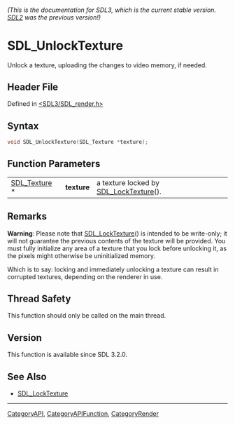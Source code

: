 ###### (This is the documentation for SDL3, which is the current stable version. [SDL2](https://wiki.libsdl.org/SDL2/) was the previous version!)
# SDL_UnlockTexture

Unlock a texture, uploading the changes to video memory, if needed.

## Header File

Defined in [<SDL3/SDL_render.h>](https://github.com/libsdl-org/SDL/blob/main/include/SDL3/SDL_render.h)

## Syntax

```c
void SDL_UnlockTexture(SDL_Texture *texture);
```

## Function Parameters

|                              |             |                                                           |
| ---------------------------- | ----------- | --------------------------------------------------------- |
| [SDL_Texture](SDL_Texture) * | **texture** | a texture locked by [SDL_LockTexture](SDL_LockTexture)(). |

## Remarks

**Warning**: Please note that [SDL_LockTexture](SDL_LockTexture)() is
intended to be write-only; it will not guarantee the previous contents of
the texture will be provided. You must fully initialize any area of a
texture that you lock before unlocking it, as the pixels might otherwise be
uninitialized memory.

Which is to say: locking and immediately unlocking a texture can result in
corrupted textures, depending on the renderer in use.

## Thread Safety

This function should only be called on the main thread.

## Version

This function is available since SDL 3.2.0.

## See Also

- [SDL_LockTexture](SDL_LockTexture)

----
[CategoryAPI](CategoryAPI), [CategoryAPIFunction](CategoryAPIFunction), [CategoryRender](CategoryRender)

